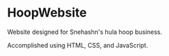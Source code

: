 # HoopWebsite

Website designed for Snehashn's hula hoop business.

Accomplished using HTML, CSS, and JavaScript.
